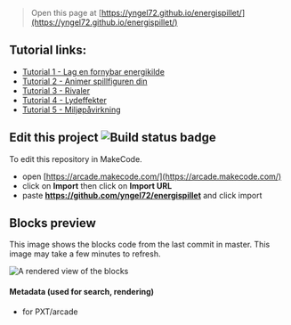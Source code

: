  


> Open this page at [https://yngel72.github.io/energispillet/](https://yngel72.github.io/energispillet/)

## Tutorial links:
* [Tutorial 1 - Lag en fornybar energikilde](https://arcade.makecode.com/#tutorial:github:yngel72/energispillet/tutorial1n)
* [Tutorial 2 - Animer spillfiguren din](https://arcade.makecode.com/#tutorial:github:yngel72/energispillet/tutorial2n)
* [Tutorial 3 - Rivaler](https://arcade.makecode.com/#tutorial:github:yngel72/energispillet/tutorial3n)
* [Tutorial 4 - Lydeffekter](https://arcade.makecode.com/#tutorial:github:yngel72/energispillet/tutorial4n)
* [Tutorial 5 - Miljøpåvirkning](https://arcade.makecode.com/#tutorial:github:yngel72/energispillet/tutorial5n)


## Edit this project ![Build status badge](https://github.com/yngel72/energispillet/workflows/MakeCode/badge.svg)

To edit this repository in MakeCode.

* open [https://arcade.makecode.com/](https://arcade.makecode.com/)
* click on **Import** then click on **Import URL**
* paste **https://github.com/yngel72/energispillet** and click import

## Blocks preview

This image shows the blocks code from the last commit in master.
This image may take a few minutes to refresh.

![A rendered view of the blocks](https://github.com/yngel72/energispillet/raw/master/.github/makecode/blocks.png)

#### Metadata (used for search, rendering)

* for PXT/arcade
<script src="https://makecode.com/gh-pages-embed.js"></script><script>makeCodeRender("{{ site.makecode.home_url }}", "{{ site.github.owner_name }}/{{ site.github.repository_name }}");</script>
